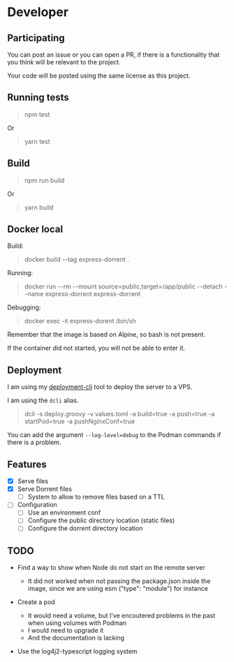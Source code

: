 # Developer

## Participating

You can post an issue or you can open a PR, if there is a functionality that you think will be relevant to the project.

Your code will be posted using the same license as this project.

## Running tests

> npm test

Or

> yarn test

## Build

> npm run build

Or

> yarn build

## Docker local

Build:

> docker build --tag express-dorrent .

Running:

> docker run --rm --mount source=public,target=/app/public --detach --name express-dorrent express-dorrent

Debugging:

> docker exec -it express-dorent /bin/sh

Remember that the image is based on Alpine, so bash is not present.

If the container did not started, you will not be able to enter it.

## Deployment

I am using my [deployment-cli](https://github.com/isirode/deployment-cli) tool to deploy the server to a VPS.

I am using the `dcli` alias.

> dcli -s deploy.groovy -v values.toml -a build=true -a push=true -a startPod=true -a pushNginxConf=true

You can add the argument `--log-level=debug` to the Podman commands if there is a problem.

## Features

- [x] Serve files
- [x] Serve Dorrent files
  - [ ] System to allow to remove files based on a TTL

- [ ] Configuration
  - [ ] Use an environment conf
  - [ ] Configure the public directory location (static files)
  - [ ] Configure the dorrent directory location

## TODO

- Find a way to show when Node do not start on the remote server
  - It did not worked when not passing the package.json inside the image, since we are using esm ("type": "module") for instance

- Create a pod
  - It would need a volume, but I've encoutered problems in the past when using volumes with Podman
  - I would need to upgrade it
  - And the documentation is lacking

- Use the log4j2-typescript logging system
